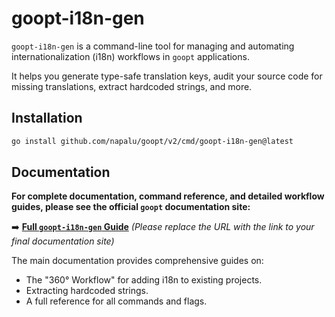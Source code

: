# goopt-i18n-gen

`goopt-i18n-gen` is a command-line tool for managing and automating internationalization (i18n) workflows in `goopt` applications.

It helps you generate type-safe translation keys, audit your source code for missing translations, extract hardcoded strings, and more.

## Installation

```bash
go install github.com/napalu/goopt/v2/cmd/goopt-i18n-gen@latest
```

## Documentation

**For complete documentation, command reference, and detailed workflow guides, please see the official `goopt` documentation site:**

➡️ **[Full `goopt-i18n-gen` Guide](https://your-docs-site.com/v2/internationalization/02-tooling-goopt-i18n-gen/)**
*(Please replace the URL with the link to your final documentation site)*

The main documentation provides comprehensive guides on:
- The "360° Workflow" for adding i18n to existing projects.
- Extracting hardcoded strings.
- A full reference for all commands and flags.